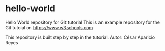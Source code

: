 # hello-world
Hello World repository for Git tutorial
This is an example repository for the Git tutoial on https://www.w3schools.com

This repository is built step by step in the tutorial. 
Autor: César Aparicio Reyes
